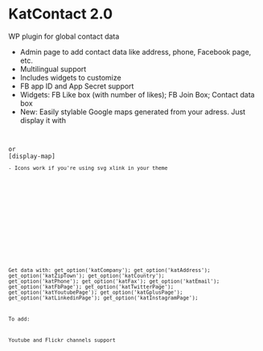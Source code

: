 # KatContact 2.0
WP plugin for global contact data

- Admin page to add contact data like address, phone, Facebook page, etc.
- Multilingual support
- Includes widgets to customize
- FB app ID and App Secret support
- Widgets: FB Like box (with number of likes); FB Join Box; Contact data box
- New: Easily stylable Google maps generated from your adress. Just display it with 
<code>
<?php echo display_map(); ?>
or
[display-map]
<code>
- Icons work if you're using svg xlink in your theme
<code>
<svg class="chicon">
  <use xlink:href="' .get_stylesheet_directory_uri() . '/images/icons.svg#chicon-facebook" />
</svg>
</code>

Get data with:
get_option('katCompany');
get_option('katAddress');
get_option('katZipTown');
get_option('katCountry');
get_option('katPhone');
get_option('katFax');
get_option('katEmail');
get_option('katFbPage');
get_option('katTwitterPage');
get_option('katYoutubePage');
get_option('katGplusPage');
get_option('katLinkedinPage');
get_option('katInstagramPage');

To add:

Youtube and Flickr channels support
